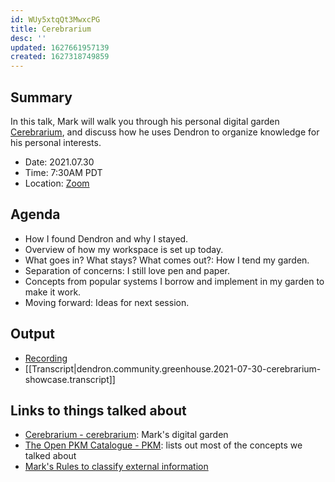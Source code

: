 ```yaml
---
id: WUy5xtqQt3MwxcPG
title: Cerebrarium
desc: ''
updated: 1627661957139
created: 1627318749859
---
```


## Summary

In this talk, Mark will walk you through his personal digital garden [Cerebrarium](https://cerebrarium.garden), and discuss how he uses Dendron to organize knowledge for his personal interests.

- Date: 2021.07.30
- Time: 7:30AM PDT
- Location: [Zoom](https://us02web.zoom.us/j/89245933363?pwd=UVFhb1ZZZDd3OW1VOHNKODZSTmlwUT09)

## Agenda
- How I found Dendron and why I stayed.
- Overview of how my workspace is set up today.
- What goes in? What stays? What comes out?: How I tend my garden.
- Separation of concerns: I still love pen and paper.
- Concepts from popular systems I borrow and implement in my garden to make it work.
- Moving forward: Ideas for next session.

## Output
- [Recording](https://www.youtube.com/watch?v=eOmUqvbUleo)
- [[Transcript|dendron.community.greenhouse.2021-07-30-cerebrarium-showcase.transcript]]

## Links to things talked about
- [Cerebrarium - cerebrarium](https://cerebrarium.garden/): Mark's digital garden
- [The Open PKM Catalogue - PKM](https://pkm.dendron.so/): lists out most of the concepts we talked about
- [Mark's Rules to classify external information](https://cerebrarium.garden/notes/Y_H6rBwXIinOO1QtrsNLV.html)
